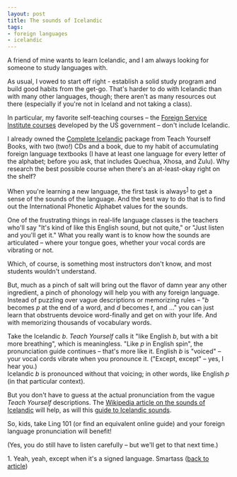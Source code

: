 ```yaml
---
layout: post
title: The sounds of Icelandic
tags:
- foreign languages
- icelandic
---
```


A friend of mine wants to learn Icelandic, and I am always looking for someone to study languages with.

As usual, I vowed to start off right - establish a solid study program and build good habits from the get-go.  That's harder to do with Icelandic than with many other languages, though; there aren't as many resources out there (especially if you're not in Iceland and not taking a class).

In particular, my favorite self-teaching courses – the [Foreign Service Institute courses]( http://fsi-languages.yojik.eu/) developed by the US government – don't include Icelandic.

I already owned the [Complete Icelandic]( http://www.amazon.com/Complete-Icelandic-Beginner-Intermediate-Course/dp/144410537X/ref=sr_1_sc_1?ie=UTF8&qid=1448497075&sr=8-1-spell&keywords=complete+icelandi) package from Teach Yourself Books, with two (two!) CDs and a book, due to my habit of accumulating foreign language textbooks (I have at least one language for every letter of the alphabet; before you ask, that includes Quechua, Xhosa, and Zulu).  Why research the best possible course when there's an at-least-okay right on the shelf?

When you're learning a new language, the first task is 
always<span id="1-source"><sup>[1](#1)</sup></span>
to get a sense of the sounds of the language.  And the best way to do that is to find out the International Phonetic Alphabet values for the sounds.

One of the frustrating things in real-life language classes is the teachers who'll say "It's kind of like this English sound, but not quite," or "Just listen and you'll get it."  What you really want is to know how the sounds are articulated – where your tongue goes, whether your vocal cords are vibrating or not.

Which, of course, is something most instructors don't know, and most students wouldn't understand.

But, much as a pinch of salt will bring out the flavor of damn year any other ingredient, a pinch of phonology will help you with any foreign language.  Instead of puzzling over vague descriptions or memorizing rules – 
"*b* becomes *p* at the end of a word, and *d* becomes *t*, and …" you can just learn that obstruents devoice word-finally and get on with your life.  And with memorizing thousands of vocabulary words.

Take the Icelandic *b*.  *Teach Yourself* calls it "like English *b*, but with 
a bit more breathing", which is meaningless.  "Like *p* in English spin", the 
pronunciation guide continues – that's more like it.  English *b* is "voiced" 
– your vocal cords vibrate when you pronounce it. ("Except, except" – yes, I hear you.)  
Icelandic *b* is pronounced without that voicing; in other words, like English *p* (in that particular context).

But you don't have to guess at the actual pronunciation from the vague *Teach 
Yourself* descriptions.  The [Wikipedia article on the sounds of 
Icelandic]( https://en.wikipedia.org/wiki/Icelandic_phonology)
will help, as will this [guide to Icelandic sounds](https://notendur.hi.is/eirikur/ptg_ice.pdf).

So, kids, take Ling 101 (or find an equivalent online guide) and your foreign language pronunciation will benefit!

(Yes, you do still have to listen carefully – but we'll get to that next time.)

<span id="1" class="footnote">1.  Yeah, yeah, except when it's a signed language.  Smartass ([back to article](#1-source))</span>

